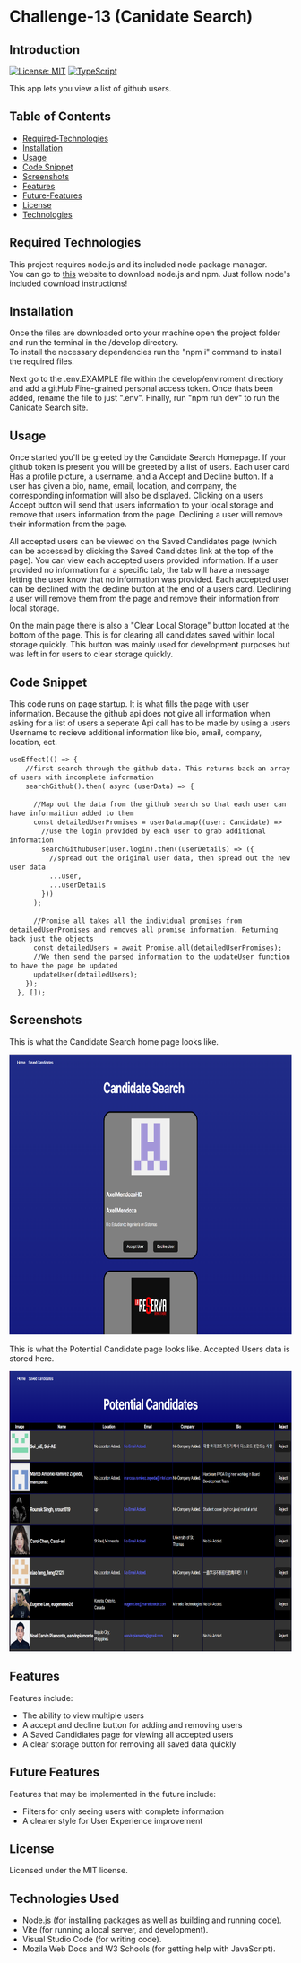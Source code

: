 # Challenge-13 (Canidate Search)

## Introduction

[![License: MIT](https://img.shields.io/badge/License-MIT-yellow.svg)](https://opensource.org/licenses/MIT)
[![TypeScript](https://badges.frapsoft.com/typescript/code/typescript.svg?v=101)](https://github.com/ellerbrock/typescript-badges/)

This app lets you view a list of github users.

## Table of Contents

- [Required-Technologies](#required-technologies)
- [Installation](#installation)
- [Usage](#usage)
- [Code Snippet](#code-snippet)
- [Screenshots](#screenshots)
- [Features](#features)
- [Future-Features](#future-features)
- [License](#license)
- [Technologies](#technologies-used)


## Required Technologies

This project requires node.js and its included node package manager.\
You can go to <a href="https://nodejs.org/en/download/package-manager">this</a> website to download node.js and npm. Just follow node's included download instructions!

## Installation

Once the files are downloaded onto your machine open the project folder and run the terminal in the /develop directory.\
To install the necessary dependencies run the "npm i" command to install the required files.

Next go to the .env.EXAMPLE file within the develop/enviroment directiory and add a gitHub Fine-grained personal access token. Once thats been added, rename the file to just ".env". Finally, run "npm run dev" to run the Canidate Search site.

## Usage

Once started you'll be greeted by the Candidate Search Homepage. If your github token is present you will be greeted by a list of users. Each user card Has a profile picture, a username, and a Accept and Decline button. If a user has given a bio, name, email, location, and company, the corresponding information will also be displayed. Clicking on a users Accept button will send that users information to your local storage and remove that users information from the page. Declining a user will remove their information from the page.

All accepted users can be viewed on the Saved Candidates page (which can be accessed by clicking the Saved Candidates link at the top of the page). You can view each accepted users provided information. If a user provided no information for a specific tab, the tab will have a message letting the user know that no information was provided. Each accepted user can be declined with the decline button at the end of a users card. Declining a user will remove them from the page and remove their information from local storage.

On the main page there is also a "Clear Local Storage" button located at the bottom of the page. This is for clearing all candidates saved within local storage quickly. This button was mainly used for development purposes but was left in for users to clear storage quickly.

## Code Snippet

This code runs on page startup. It is what fills the page with user information. Because the github api does not give all information when asking for a list of users a seperate Api call has to be made by using a users Username to recieve additional information like bio, email, company, location, ect.

```
useEffect(() => {
    //first search through the github data. This returns back an array of users with incomplete information
    searchGithub().then( async (userData) => {

      //Map out the data from the github search so that each user can have informaition added to them
      const detailedUserPromises = userData.map((user: Candidate) =>
        //use the login provided by each user to grab additional information
        searchGithubUser(user.login).then((userDetails) => ({
          //spread out the original user data, then spread out the new user data
          ...user,
          ...userDetails
        }))
      );

      //Promise all takes all the individual promises from detailedUserPromises and removes all promise information. Returning back just the objects
      const detailedUsers = await Promise.all(detailedUserPromises);
      //We then send the parsed information to the updateUser function to have the page be updated
      updateUser(detailedUsers);
    });
  }, []);
```

## Screenshots

This is what the Candidate Search home page looks like.

<img src='./Assets/candidateSearch.png' width='680' height='500'>

This is what the Potential Candidate page looks like. Accepted Users data is stored here.

<img src='./Assets/potentialCandidates.png' width='680' height='500'>

## Features

Features include:

- The ability to view multiple users
- A accept and decline button for adding and removing users
- A Saved Candidiates page for viewing all accepted users
- A clear storage button for removing all saved data quickly

## Future Features

Features that may be implemented in the future include:

- Filters for only seeing users with complete information
- A clearer style for User Experience improvement

## License

Licensed under the MIT license.

## Technologies Used

<ul>
<li>Node.js (for installing packages as well as building and running code).</li>
<li>Vite (for running a local server, and development).</li>
<li>Visual Studio Code (for writing code).</li>
<li>Mozila Web Docs and W3 Schools (for getting help with JavaScript).</li>
</ul>

